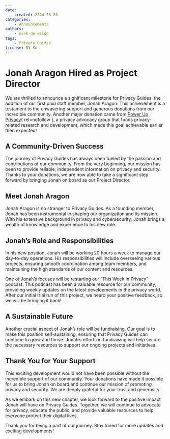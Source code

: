 ```yaml
---
date:
    created: 2024-08-20
categories:
    - Announcements
authors:
    - niek-de-wilde
tags:
    - Privacy Guides
license: BY-SA
---
```


# Jonah Aragon Hired as Project Director

We are thrilled to announce a significant milestone for Privacy Guides: the addition of our first paid staff member, Jonah Aragon. This achievement is a testament to the unwavering support and generous donations from our incredible community. Another major donation came from [Power Up Privacy](https://powerupprivacy.com/){ rel=nofollow }, a privacy advocacy group that funds privacy-related research and development, which made this goal achievable earlier then expected!<!-- more -->

## A Community-Driven Success

The journey of Privacy Guides has always been fueled by the passion and contributions of our community. From the very beginning, our mission has been to provide reliable, independent information on privacy and security. Thanks to your donations, we are now able to take a significant step forward by bringing Jonah on board as our Project Director.

## Meet Jonah Aragon

Jonah Aragon is no stranger to Privacy Guides. As a founding member, Jonah has been instrumental in shaping our organization and its mission. With his extensive background in privacy and cybersecurity, Jonah brings a wealth of knowledge and experience to his new role.

## Jonah’s Role and Responsibilities

In his new position, Jonah will be working 20 hours a week to manage our day-to-day operations. His responsibilities will include overseeing various projects, ensuring smooth coordination among team members, and maintaining the high standards of our content and resources.

One of Jonah’s focuses will be restarting our “This Week in Privacy” podcast. This podcast has been a valuable resource for our community, providing weekly updates on the latest developments in the privacy world. After our initial trial run of this project, we heard your positive feedback, so we will be bringing it back!

## A Sustainable Future

Another crucial aspect of Jonah’s role will be fundraising. Our goal is to make this position self-sustaining, ensuring that Privacy Guides can continue to grow and thrive. Jonah’s efforts in fundraising will help secure the necessary resources to support our ongoing projects and initiatives.

## Thank You for Your Support

This exciting development would not have been possible without the incredible support of our community. Your donations have made it possible for us to bring Jonah on board and continue our mission of promoting privacy and security. We are deeply grateful for your trust and generosity.

As we embark on this new chapter, we look forward to the positive impact Jonah will have on Privacy Guides. Together, we will continue to advocate for privacy, educate the public, and provide valuable resources to help everyone protect their digital lives.

Thank you for being a part of our journey. Stay tuned for more updates and exciting developments!
